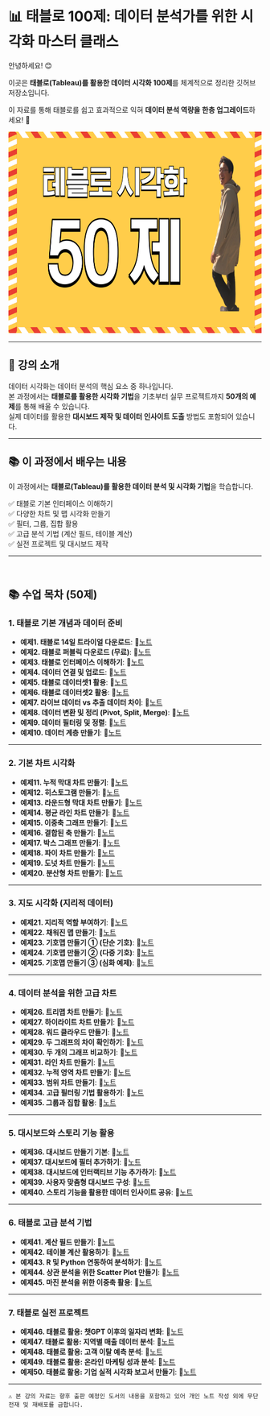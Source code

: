 # 📊 태블로 100제: 데이터 분석가를 위한 시각화 마스터 클래스

안녕하세요! 😊   

이곳은 **태블로(Tableau)를 활용한 데이터 시각화 100제**를 체계적으로 정리한 깃허브 저장소입니다.    

이 자료를 통해 태블로를 쉽고 효과적으로 익혀 **데이터 분석 역량을 한층 업그레이드**하세요! 🚀    


<img src="https://github.com/oracleyu01/tableau-50-examples/blob/main/data/tableau.png" width="600" height="400">

---

## 📖 강의 소개

데이터 시각화는 데이터 분석의 핵심 요소 중 하나입니다.  
본 과정에서는 **태블로를 활용한 시각화 기법**을 기초부터 실무 프로젝트까지 **50개의 예제**를 통해 배울 수 있습니다.  
실제 데이터를 활용한 **대시보드 제작 및 데이터 인사이트 도출** 방법도 포함되어 있습니다.

---

## 📚 이 과정에서 배우는 내용

이 과정에서는 **태블로(Tableau)를 활용한 데이터 분석 및 시각화 기법**을 학습합니다.

✅ 태블로 기본 인터페이스 이해하기  
✅ 다양한 차트 및 맵 시각화 만들기  
✅ 필터, 그룹, 집합 활용  
✅ 고급 분석 기법 (계산 필드, 테이블 계산)  
✅ 실전 프로젝트 및 대시보드 제작  

---

&nbsp;  

## 📚 수업 목차 (50제)

### **1. 태블로 기본 개념과 데이터 준비**
- **예제1. 태블로 14일 트라이얼 다운로드**: 📄[노트](#)  
- **예제2. 태블로 퍼블릭 다운로드 (무료)**: 📄[노트](#)  
- **예제3. 태블로 인터페이스 이해하기**: 📄[노트](#)  
- **예제4. 데이터 연결 및 업로드**: 📄[노트](#)  
- **예제5. 태블로 데이터셋1 활용**: 📄[노트](#)  
- **예제6. 태블로 데이터셋2 활용**: 📄[노트](#)  
- **예제7. 라이브 데이터 vs 추출 데이터 차이**: 📄[노트](#)  
- **예제8. 데이터 변환 및 정리 (Pivot, Split, Merge)**: 📄[노트](#)  
- **예제9. 데이터 필터링 및 정렬**: 📄[노트](#)  
- **예제10. 데이터 계층 만들기**: 📄[노트](#)  

---

### **2. 기본 차트 시각화**
- **예제11. 누적 막대 차트 만들기**: 📄[노트](#)  
- **예제12. 히스토그램 만들기**: 📄[노트](#)  
- **예제13. 라운드형 막대 차트 만들기**: 📄[노트](#)  
- **예제14. 평균 라인 차트 만들기**: 📄[노트](#)  
- **예제15. 이중축 그래프 만들기**: 📄[노트](#)  
- **예제16. 결합된 축 만들기**: 📄[노트](#)  
- **예제17. 박스 그래프 만들기**: 📄[노트](#)  
- **예제18. 파이 차트 만들기**: 📄[노트](#)  
- **예제19. 도넛 차트 만들기**: 📄[노트](#)  
- **예제20. 분산형 차트 만들기**: 📄[노트](#)  

---

### **3. 지도 시각화 (지리적 데이터)**
- **예제21. 지리적 역할 부여하기**: 📄[노트](#)  
- **예제22. 채워진 맵 만들기**: 📄[노트](#)  
- **예제23. 기호맵 만들기 ① (단순 기호)**: 📄[노트](#)  
- **예제24. 기호맵 만들기 ② (다중 기호)**: 📄[노트](#)  
- **예제25. 기호맵 만들기 ③ (심화 예제)**: 📄[노트](#)  

---

### **4. 데이터 분석을 위한 고급 차트**
- **예제26. 트리맵 차트 만들기**: 📄[노트](#)  
- **예제27. 하이라이트 차트 만들기**: 📄[노트](#)  
- **예제28. 워드 클라우드 만들기**: 📄[노트](#)  
- **예제29. 두 그래프의 차이 확인하기**: 📄[노트](#)  
- **예제30. 두 개의 그래프 비교하기**: 📄[노트](#)  
- **예제31. 라인 차트 만들기**: 📄[노트](#)  
- **예제32. 누적 영역 차트 만들기**: 📄[노트](#)  
- **예제33. 범위 차트 만들기**: 📄[노트](#)  
- **예제34. 고급 필터링 기법 활용하기**: 📄[노트](#)  
- **예제35. 그룹과 집합 활용**: 📄[노트](#)  

---

### **5. 대시보드와 스토리 기능 활용**
- **예제36. 대시보드 만들기 기본**: 📄[노트](#)  
- **예제37. 대시보드에 필터 추가하기**: 📄[노트](#)  
- **예제38. 대시보드에 인터랙티브 기능 추가하기**: 📄[노트](#)  
- **예제39. 사용자 맞춤형 대시보드 구성**: 📄[노트](#)  
- **예제40. 스토리 기능을 활용한 데이터 인사이트 공유**: 📄[노트](#)  

---

### **6. 태블로 고급 분석 기법**
- **예제41. 계산 필드 만들기**: 📄[노트](#)  
- **예제42. 테이블 계산 활용하기**: 📄[노트](#)  
- **예제43. R 및 Python 연동하여 분석하기**: 📄[노트](#)  
- **예제44. 상관 분석을 위한 Scatter Plot 만들기**: 📄[노트](#)  
- **예제45. 마진 분석을 위한 이중축 활용**: 📄[노트](#)  

---

### **7. 태블로 실전 프로젝트**
- **예제46. 태블로 활용: 챗GPT 이후의 일자리 변화**: 📄[노트](#)  
- **예제47. 태블로 활용: 지역별 매출 데이터 분석**: 📄[노트](#)  
- **예제48. 태블로 활용: 고객 이탈 예측 분석**: 📄[노트](#)  
- **예제49. 태블로 활용: 온라인 마케팅 성과 분석**: 📄[노트](#)  
- **예제50. 태블로 활용: 기업 실적 시각화 보고서 만들기**: 📄[노트](#)  

---

`⚠️ 본 강의 자료는 향후 출판 예정인 도서의 내용을 포함하고 있어 개인 노트 작성 외에 무단 전재 및 재배포를 금합니다.`  
